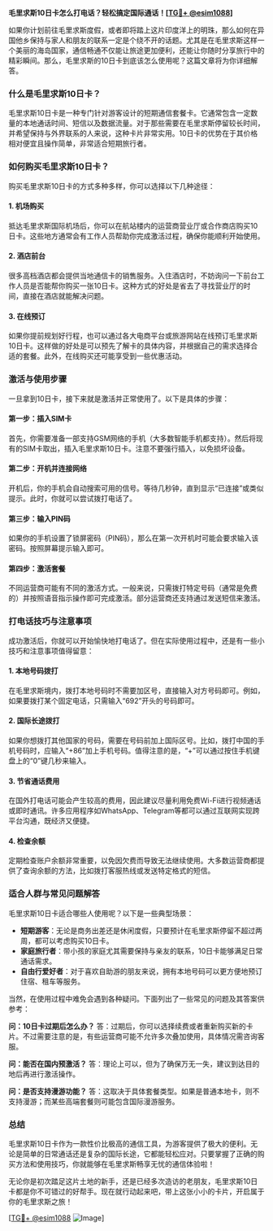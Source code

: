 **毛里求斯10日卡怎么打电话？轻松搞定国际通话！[[TG💪+ @esim1088](https://t.me/s/esim1088)]**

如果你计划前往毛里求斯度假，或者即将踏上这片印度洋上的明珠，那么如何在异国他乡保持与家人和朋友的联系一定是个绕不开的话题。尤其是在毛里求斯这样一个美丽的海岛国家，通信畅通不仅能让旅途更加便利，还能让你随时分享旅行中的精彩瞬间。那么，毛里求斯的10日卡到底该怎么使用呢？这篇文章将为你详细解答。

### 什么是毛里求斯10日卡？

毛里求斯10日卡是一种专门针对游客设计的短期通信套餐卡。它通常包含一定数量的本地通话时间、短信以及数据流量。对于那些需要在毛里求斯停留较长时间，并希望保持与外界联系的人来说，这种卡片非常实用。10日卡的优势在于其价格相对便宜且操作简单，非常适合短期旅行者。

### 如何购买毛里求斯10日卡？

购买毛里求斯10日卡的方式多种多样，你可以选择以下几种途径：

#### 1. **机场购买**
   抵达毛里求斯国际机场后，你可以在航站楼内的运营商营业厅或合作商店购买10日卡。这些地方通常会有工作人员帮助你完成激活过程，确保你能顺利开始使用。

#### 2. **酒店前台**
   很多高档酒店都会提供当地通信卡的销售服务。入住酒店时，不妨询问一下前台工作人员是否能帮你购买一张10日卡。这种方式的好处是省去了寻找营业厅的时间，直接在酒店就能解决问题。

#### 3. **在线预订**
   如果你提前规划好行程，也可以通过各大电商平台或旅游网站在线预订毛里求斯10日卡。这样做的好处是可以预先了解卡的具体内容，并根据自己的需求选择合适的套餐。此外，在线购买还可能享受到一些优惠活动。

### 激活与使用步骤

一旦拿到10日卡，接下来就是激活并正常使用了。以下是具体的步骤：

#### 第一步：插入SIM卡
   首先，你需要准备一部支持GSM网络的手机（大多数智能手机都支持）。然后将现有的SIM卡取出，插入毛里求斯10日卡。注意不要强行插入，以免损坏设备。

#### 第二步：开机并连接网络
   开机后，你的手机会自动搜索可用的信号。等待几秒钟，直到显示“已连接”或类似提示。此时，你就可以尝试拨打电话了。

#### 第三步：输入PIN码
   如果你的手机设置了锁屏密码（PIN码），那么在第一次开机时可能会要求输入该密码。按照屏幕提示输入即可。

#### 第四步：激活套餐
   不同运营商可能有不同的激活方式。一般来说，只需拨打特定号码（通常是免费的）并按照语音指示操作即可完成激活。部分运营商还支持通过发送短信来激活。

### 打电话技巧与注意事项

成功激活后，你就可以开始愉快地打电话了。但在实际使用过程中，还是有一些小技巧和注意事项值得留意：

#### 1. **本地号码拨打**
   在毛里求斯境内，拨打本地号码时不需要加区号，直接输入对方号码即可。例如，如果要拨打某个固定电话，只需输入“692”开头的号码即可。

#### 2. **国际长途拨打**
   如果你想拨打其他国家的号码，需要在号码前加上国际区号。比如，拨打中国的手机号码时，应输入“+86”加上手机号码。值得注意的是，“+”可以通过按住手机键盘上的“0”键几秒来输入。

#### 3. **节省通话费用**
   在国外打电话可能会产生较高的费用，因此建议尽量利用免费Wi-Fi进行视频通话或即时通讯。许多应用程序如WhatsApp、Telegram等都可以通过互联网实现跨平台沟通，既经济又便捷。

#### 4. **检查余额**
   定期检查账户余额非常重要，以免因欠费而导致无法继续使用。大多数运营商都提供了查询余额的方法，比如拨打客服热线或发送特定格式的短信。

### 适合人群与常见问题解答

毛里求斯10日卡适合哪些人使用呢？以下是一些典型场景：

- **短期游客**：无论是商务出差还是休闲度假，只要预计在毛里求斯停留不超过两周，都可以考虑购买10日卡。
- **家庭旅行者**：带小孩的家庭尤其需要保持与亲友的联系，10日卡能够满足日常通话需求。
- **自由行爱好者**：对于喜欢自助游的朋友来说，拥有本地号码可以更方便地预订住宿、租车等服务。

当然，在使用过程中难免会遇到各种疑问。下面列出了一些常见的问题及其答案供参考：

**问：10日卡过期后怎么办？**
答：过期后，你可以选择续费或者重新购买新的卡片。不过需要注意的是，有些运营商可能不允许多次叠加使用，具体情况需咨询客服。

**问：能否在国内预激活？**
答：理论上可以，但为了确保万无一失，建议到达目的地后再进行激活操作。

**问：是否支持漫游功能？**
答：这取决于具体套餐类型。如果是普通本地卡，则不支持漫游；而某些高端套餐则可能包含国际漫游服务。

### 总结

毛里求斯10日卡作为一款性价比极高的通信工具，为游客提供了极大的便利。无论是简单的日常通话还是复杂的国际长途，它都能轻松应对。只要掌握了正确的购买方法和使用技巧，你就能够在毛里求斯畅享无忧的通信体验啦！

无论你是初次踏足这片土地的新手，还是已经多次造访的老朋友，毛里求斯10日卡都是你不可错过的好帮手。现在就行动起来吧，带上这张小小的卡片，开启属于你的毛里求斯之旅！

[[TG💪+ @esim1088](https://t.me/s/esim1088) ![Image](https://i.postimg.cc/4NQfJmqS/Snipaste-2025-05-13-00-14-12.png)]